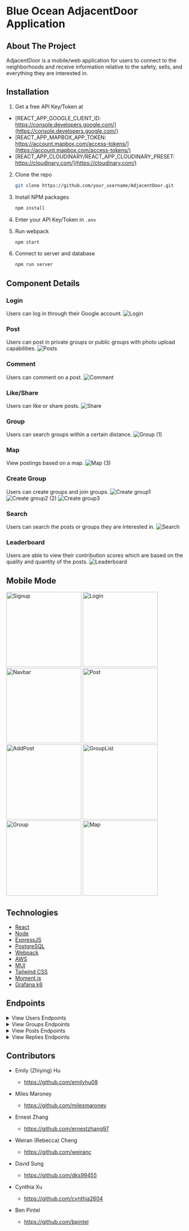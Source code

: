 # Blue Ocean AdjacentDoor Application

## About The Project
AdjacentDoor is a mobile/web application for users to connect to the neighborhoods and receive information relative to the safety, sells, and everything they are interested in.

## Installation

1. Get a free API Key/Token at
* [REACT_APP_GOOGLE_CLIENT_ID: https://console.developers.google.com/](https://console.developers.google.com/)
* [REACT_APP_MAPBOX_APP_TOKEN: https://account.mapbox.com/access-tokens/](https://account.mapbox.com/access-tokens/)
* [REACT_APP_CLOUDINARY/REACT_APP_CLOUDINARY_PRESET: https://cloudinary.com/](https://cloudinary.com/)

2. Clone the repo

   ```sh
   git clone https://github.com/your_username/AdjacentDoor.git
   ```
3. Install NPM packages

   ```sh
   npm install
   ```
4. Enter your API Key/Token in `.env`
5. Run webpack

   ```sh
   npm start
   ```
6. Connect to server and database

   ```sh
   npm run server
   ```

## Component Details

### Login
Users can log in through their Google account.
![Login](https://user-images.githubusercontent.com/91348196/152655974-c95771d2-7bfb-45d5-8e39-2a1a0e74ed9e.gif)

### Post
Users can post in private groups or public groups with photo upload capabilities.
![Posts](https://user-images.githubusercontent.com/91348196/152655977-35ef9875-46c0-4b07-bec4-fe5b05b44588.gif)

### Comment
Users can comment on a post.
![Comment](https://user-images.githubusercontent.com/91348196/152655983-cfd0eab8-d220-420e-be5a-cbdbd577cb11.gif)

### Like/Share
Users can like or share posts.
![Share](https://user-images.githubusercontent.com/91348196/152655991-827cff20-e4d3-40a3-94ed-8bfc3621a210.gif)

### Group
Users can search groups within a certain distance.
![Group (1)](https://user-images.githubusercontent.com/91348196/152656648-0370c1f8-8479-40c0-8388-f47553625eea.gif)

### Map
View postings based on a map.
![Map (3)](https://user-images.githubusercontent.com/91348196/152657504-1fb71b5b-ac4f-428a-9bb2-dd28c83eff64.gif)

### Create Group
Users can create groups and join groups.
![Create group1](https://user-images.githubusercontent.com/91348196/152656633-517cd1cf-b8d5-4715-986c-5bee4ea2c908.gif)
![Create group2 (2)](https://user-images.githubusercontent.com/91348196/152656854-6aa6ced7-1563-4a4b-b13c-74b669d1d6fb.gif)
![Create group3](https://user-images.githubusercontent.com/91348196/152656858-e4b4bc0d-480c-4e33-b853-4b7544c09167.gif)

### Search
Users can search the posts or groups they are interested in.
![Search](https://user-images.githubusercontent.com/91348196/152656002-5083c069-45bd-4fe4-9df3-b55b0d147b1b.gif)

### Leaderboard
Users are able to view their contribution scores which are based on the quality and quantity of the posts.
![Leaderboard](https://user-images.githubusercontent.com/91348196/152656004-5c335e62-ddc4-48b6-89d7-7649a16cb9fc.gif)


## Mobile Mode
<p float="left">
  <img width="200" alt="Signup" src="https://user-images.githubusercontent.com/91348196/152653759-a3c00654-f5b5-434a-9e9e-0cc031bb9d14.png">
  <img width="200" alt="Login" src="https://user-images.githubusercontent.com/91348196/152653954-e55f60ad-f69d-4b7b-9c6e-245b293876d4.png">
  <img width="200" alt="Navbar" src="https://user-images.githubusercontent.com/91348196/152653773-5f59919c-ad6f-46b5-a2fc-582973f37c41.png">
  <img width="200" alt="Post" src="https://user-images.githubusercontent.com/91348196/152654109-809f18f7-da92-4622-b24c-ea9ef262ea38.png">
  <img width="200" alt="AddPost" src="https://user-images.githubusercontent.com/91348196/152653784-e03ae2ca-4f49-49a3-a756-8a101d43d702.png">
  <img width="200" alt="GroupList" src="https://user-images.githubusercontent.com/91348196/152653789-c135bfde-ef42-4763-8e49-cd0b917d1254.png">
  <img width="200" alt="Group" src="https://user-images.githubusercontent.com/91348196/152653791-4f5f8e11-98a6-4691-bd90-12cd296921e8.png">
  <img width="200" alt="Map" src="https://user-images.githubusercontent.com/91348196/152654114-7d9d3134-7eb7-4ced-a6e7-c767257dc091.png">
</p>

## Technologies

* [React](https://reactjs.org/)
* [Node](https://nodejs.dev/)
* [ExpressJS](https://expressjs.com/)
* [PostgreSQL](https://www.postgresql.org/)
* [Webpack](https://webpack.js.org/)
* [AWS]()
* [MUI](https://mui.com/)
* [Tailwind CSS](https://tailwindcss.com/)
* [Moment.js](https://momentjs.com/)
* [Grafana k6](https://k6.io/)

## Endpoints
<details>
  <summary>View Users Endpoints</summary>

`GET: /user/:id` Retrieve single user's information
| Parameter | Type  | Description                           |
| ----------| ------| --------------------------------------|
| id        | text  | Required network ID of user           |

`GET: /:zip/users` Retrieve all users' information in a default group
| Parameter | Type     | Description                    |
| ----------| ---------| -------------------------------|
| zip       | integer  | Required zip for default group |

`GET: /user_group/users/:user_group_id` Retrieve all users' information in a user group
| Parameter           | Type     | Description                    |
| --------------------| ---------| -------------------------------|
| user_group_id       | integer  | Required ID for user group     |

`POST: /user/signup` New user signup
| Body Parameter  | Type    | Description            |
| ----------------| --------| -----------------------|
| firstName       | text    | first name for user    |
| lastName        | text    | last name for user     |
| username        | text    | display name for user  |
| email           | text    | Email address for user |
| network_id      | text    | Unique ID for user     |
| admin           | boolean | Default false          |
| city            | text    | city                   |
| state           | text    | state                  |
| zip             | text    | zipcode                |
| privacy         | boolean | Default false          |
| profile_img     | text    | profile photo for user |

`PUT: /user/:id/photo` Update User's Profile Image
| Parameter | Type  | Description                    |
| ----------| ------| -------------------------------|
| id        | text  | Required network_id for user   |

| Body Parameter  | Type    | Description            |
| ----------------| --------| -----------------------|
| photo           | text    | image url              |

`PUT: /user/:id/updateLocation` Update User’s Location
| Parameter | Type  | Description                    |
| ----------| ------| -------------------------------|
| id        | text  | Required network_id for user   |

| Body Parameter  | Type    | Description            |
| ----------------| --------| -----------------------|
| city            | text    | city                   |
| state           | text    | state                  |
| zip             | text    | zipcode                |

`PUT: /user/:id/displayName` Update User's Display Name
| Parameter | Type  | Description                    |
| ----------| ------| -------------------------------|
| id        | text  | Required network_id for user   |

| Body Parameter  | Type    | Description            |
| ----------------| --------| -----------------------|
| username        | text    | display name for user  |

`PUT: /user/:id/contribution/add` Add User's Contribution Score
| Parameter | Type  | Description                    |
| ----------| ------| -------------------------------|
| id        | text  | Required network_id for user   |

`PUT: /user/:id/contribution/subtract` Subtract User's Contribution Score
| Parameter | Type  | Description                    |
| ----------| ------| -------------------------------|
| id        | text  | Required network_id for user   |

`PUT:  /user/:id/privacy` Toggle User Privacy Setting
| Parameter | Type  | Description                    |
| ----------| ------| -------------------------------|
| id        | text  | Required network_id for user   |

`DELETE:  /user/:id/deleteUser` Delete User Account
| Parameter | Type  | Description                    |
| ----------| ------| -------------------------------|
| id        | text  | Required network_id for user   |

`GET: /leaderboard` For Global Leaderboard
| Query Parameter | Type     | Description                                         |
| ----------------| ---------| ----------------------------------------------------|
| count           | integer  | Specifies how many results want displayed           |

`GET: /leaderboard/:zip` For Local Leaderboard
| Parameter | Type     | Description                    |
| ----------| ---------| -------------------------------|
| zip       | integer  | Required zip for default group |

| Query Parameter | Type     | Description                                         |
| ----------------| ---------| ----------------------------------------------------|
| count           | integer  | Specifies how many results want displayed           |

</details>

<details>
  <summary>View Groups Endpoints</summary>

`GET /groups/default/:group_id` Retrieve singular default group information
| Parameter | Type     | Description                    |
| ----------| ---------| -------------------------------|
| group_id  | integer  | Required ID for default group  |

`GET /groups/user` Retrieve singular user group information
| Query Parameter | Type     | Description                    |
| ----------------| ---------| -------------------------------|
| group_id        | integer  | Required ID for user group     |

`GET /groups/lists` Retrieve lists of user groups information by location coordinates
| Query Parameter | Type     | Description                                                               |
| ----------------| ---------| --------------------------------------------------------------------------|
| latitude        | float    | Required latitude of location                                             |
| longitude       | float    | Required longitude of location                                            |
| mi              | integer  | Optional specifies how many miles to search from coordinates. Default 10  |

`POST /groups/user` Create a User Group
| Body Parameter  | Type    | Description                                               |
| ----------------| --------| ----------------------------------------------------------|
| name            | text    | Required group name                                       |
| network_id      | text    | Required Unique ID for user to identify who created group |
| city            | text    | Required city for group located                           |
| state           | text    | Required state for group located                          |
| zip             | text    | Required zipcode for group located                        |
| latitude        | float   | Required latitude of location                             |
| longitude       | float   | Required longitude of location                            |
| privacy         | boolean | Optional Default false                                    |
| photo           | text    | Required photo for group                                  |
| description     | text    | Required photo for group                                  |

`POST /groups/user/:group_id/join` User send request to join a user group
| Parameter | Type     | Description                    |
| ----------| ---------| -------------------------------|
| group_id  | integer  | Required ID for user group     |

| Query Parameter | Type     | Description                                    |
| ----------------| ---------| -----------------------------------------------|
| network_id      | text     | Required network ID for user                   |
| accepted        | boolean  | Specifies true for public group. Default false |

`PUT /groups/user/:group_id/accept` Accept Join request to add user in group (For Admin User)
| Parameter | Type     | Description                    |
| ----------| ---------| -------------------------------|
| group_id  | integer  | Required ID for user group     |

| Query Parameter | Type     | Description                                    |
| ----------------| ---------| -----------------------------------------------|
| network_id      | text     | Required network ID for user                   |

`DELETE /groups/user/:group_id/left` User left a user group
| Parameter | Type     | Description                    |
| ----------| ---------| -------------------------------|
| group_id  | integer  | Required ID for user group     |

| Query Parameter | Type     | Description                                    |
| ----------------| ---------| -----------------------------------------------|
| network_id      | text     | Required network ID for user                   |

`PUT /groups/user/:group_id/photo` Update Group's Profile Image
| Parameter | Type  | Description                    |
| ----------| ------| -------------------------------|
| group_id  | text  | Required ID for user group     |

| Body Parameter  | Type    | Description            |
| ----------------| --------| -----------------------|
| photo           | text    | image url              |

`PUT /groups/user/:group_id/privacy` Toggle Group Privacy Setting
| Parameter | Type  | Description                    |
| ----------| ------| -------------------------------|
| group_id  | text  | Required ID for user group     |

`POST /groups/rating` User vote for safety and friendliness rating score
| Body Parameter              | Type    | Description                            |
| ----------------------------| --------| ---------------------------------------|
| group_id / default_group_id | integer | Specifies one particular type of group |
| network_id                  | text    | Required network ID for user           |
| safety                      | integer | safety score for group                 |
| friendliness                | integer | friendliness score for group           |

`PUT /groups/rating/safety` User edit voted safety rating score
| Body Parameter              | Type    | Description                            |
| ----------------------------| --------| ---------------------------------------|
| group_id / default_group_id | integer | Specifies one particular type of group |
| network_id                  | text    | Required network ID for user           |
| safety                      | integer | safety score for group                 |

`PUT /groups/rating/friendliness` User edit voted safety rating score
| Body Parameter              | Type    | Description                            |
| ----------------------------| --------| ---------------------------------------|
| group_id / default_group_id | integer | Specifies one particular type of group |
| network_id                  | text    | Required network ID for user           |
| friendliness                | integer | friendliness score for group           |

</details>

<details>
  <summary>View Posts Endpoints</summary>

`GET /posts/usergroup` Retrieve all posts for a user group, including users info relative to post
| Query Parameter | Type     | Description                    |
| ----------------| ---------| -------------------------------|
| user_group_id   | integer  | Required ID for user group     |

`GET /posts/defaultgroup` Retrieve all posts for a default group, including users info relative to post
| Query Parameter | Type     | Description                    |
| ----------------| ---------| -------------------------------|
| group_id        | integer  | Required ID for user group     |

`POST /posts/usergroup` Add a post for a particular user group
| Body Parameter | Type    | Description                                         |
| ---------------| --------| ----------------------------------------------------|
| user_group_id  | integer | Required ID for user group                          |
| user_id        | integer | Required ID for user                                |
| body           | text    | Text of post                                        |
| tag            | text    | Support values: General, Safety, Selling            |
| privacy        | boolean | Specifies if true. Default false                    |
| latitude       | float   | Required latitude of location                       |
| longitude      | float   | Required longitude of location                      |
| photos         | [text]  | An array of urls corresponding to images to display |

`PUT /posts/like/:post_id` Like a Post
| Parameter | Type     | Description                    |
| ----------| ---------| -------------------------------|
| post_id   | integer  | Required ID for post           |

`PUT /posts/unlike/:post_id` Unlike a Post
| Parameter | Type     | Description                    |
| ----------| ---------| -------------------------------|
| post_id   | integer  | Required ID for post           |

`PUT /posts/report/:post_id` Report a Post
| Parameter | Type     | Description                    |
| ----------| ---------| -------------------------------|
| post_id   | integer  | Required ID for post           |

`DELETE /posts/delete/:post_id` Delete a Reported Post (For Admin User)
| Parameter | Type     | Description                    |
| ----------| ---------| -------------------------------|
| post_id   | integer  | Required ID for post           |

`PUT /posts/:post_id/reset` Reset a reported post (For Admin User)
| Parameter | Type     | Description                    |
| ----------| ---------| -------------------------------|
| post_id   | integer  | Required ID for post           |

</details>

<details>
  <summary>View Replies Endpoints</summary>

`GET: /posts/:post_id/replies` Retrieves all replies for a particular post
| Parameter | Type     | Description                    |
| ----------| ---------| -------------------------------|
| post_id   | integer  | Required ID for post           |

`POST: /posts/:post_id/replies` Post a Reply to a Post
| Parameter | Type     | Description                    |
| ----------| ---------| -------------------------------|
| post_id   | integer  | Required ID for post           |

| Body Parameter | Type    | Description                       |
| ---------------| --------| ----------------------------------|
| user_id        | integer | Required ID for user              |
| username       | text    | Required display name for user    |
| latitude       | float   | Required latitude of location     |
| longitude      | float   | Required longitude of location    |
| reply          | text    | Text of reply                     |

`PUT: /reply/:reply_id/report` Like a Reply
| Parameter | Type     | Description                    |
| ----------| ---------| -------------------------------|
| reply_id  | integer  | Required ID for reply          |

`PUT: /reply/:reply_id/report` Report a Reply
| Parameter | Type     | Description                    |
| ----------| ---------| -------------------------------|
| reply_id  | integer  | Required ID for reply          |

`DELETE: /reply/:reply_id/delete` Delete a Reply
| Parameter | Type     | Description                    |
| ----------| ---------| -------------------------------|
| reply_id  | integer  | Required ID for reply          |

</details>

## Contributors

* Emily (Zhiying) Hu
  * https://github.com/emilyhu08

* Miles Maroney
  * https://github.com/milesmaroney

* Ernest Zhang
  * https://github.com/ernestzhang97

* Weiran (Rebecca) Cheng
  * https://github.com/weiranc

* David Sung
  * https://github.com/dks99455

* Cynthia Xu
  * https://github.com/cynthia2604

* Ben Pintel
  * https://github.com/bpintel
